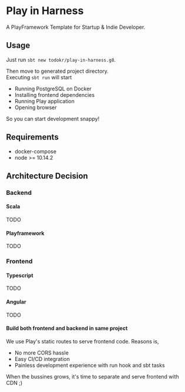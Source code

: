# Play in Harness
A PlayFramework Template for Startup & Indie Developer.

## Usage
Just run `sbt new todokr/play-in-harness.g8`.  

Then move to generated project directory.   
Executing `sbt run` will start 

- Running PostgreSQL on Docker
- Installing frontend dependencies
- Running Play application
- Opening browser

So you can start development snappy!

## Requirements
- docker-compose
- node >= 10.14.2

## Architecture Decision

### Backend

#### Scala
TODO

#### Playframework
TODO

### Frontend

#### Typescript
TODO

#### Angular
TODO

#### Build both frontend and backend in same project

We use Play's static routes to serve frontend code. Reasons is,

- No more CORS hassle
- Easy CI/CD integration
- Painless development experience with run hook and sbt tasks

When the bussines grows, it's time to separate and serve frontend with CDN ;)

